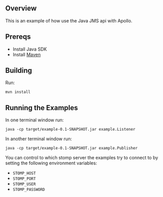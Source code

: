 ## Overview

This is an example of how use the Java JMS api with Apollo.

## Prereqs

- Install Java SDK
- Install [Maven](http://maven.apache.org/download.html) 

## Building

Run:

    mvn install

## Running the Examples

In one terminal window run:

    java -cp target/example-0.1-SNAPSHOT.jar example.Listener

In another terminal window run:

    java -cp target/example-0.1-SNAPSHOT.jar example.Publisher

You can control to which stomp server the examples try to connect to by
setting the following environment variables: 

* `STOMP_HOST`
* `STOMP_PORT`
* `STOMP_USER`
* `STOMP_PASSWORD`
